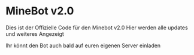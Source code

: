 # MineBot v2.0
Dies ist der Offizielle Code für den Minebot v2.0 Hier werden alle updates und weiteres Angezeigt

Ihr könnt den Bot auch bald auf euren eigenen Server einladen
